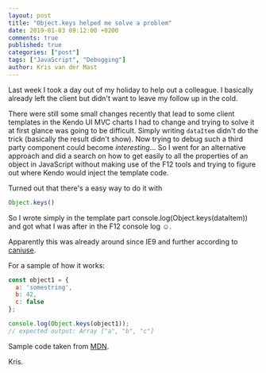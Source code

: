 ```yaml
---
layout: post
title: "Object.keys helped me solve a problem"
date: 2019-01-03 09:12:00 +0200
comments: true
published: true
categories: ["post"]
tags: ["JavaScript", "Debugging"]
author: Kris van der Mast
---
```

Last week I took a day out of my holiday to help out a colleague. I basically already left the client but didn't want to leave my follow up in the cold.  

There were still some small changes recently that lead to some client templates in the Kendo UI MVC charts I had to change and trying to solve it at first glance was going to be difficult. Simply writing `dataItem` didn't do the trick (basically the result didn't show). Now trying to debug such a third party component could become _interesting_... So I went for an alternative approach and did a search on how to get easily to all the properties of an object in JavaScript without making use of the F12 tools and trying to figure out where Kendo would inject the template code.  

Turned out that there's a easy way to do it with

```javascript
Object.keys()
```

So I wrote simply in the template part console.log(Object.keys(dataItem)) and got what I was after in the F12 console log :relaxed:.

Apparently this was already around since IE9 and further according to [caniuse](http://kangax.github.io/compat-table/es5/#test-Object.keys).  

For a sample of how it works:

```javascript
const object1 = {
  a: 'somestring',
  b: 42,
  c: false
};

console.log(Object.keys(object1));
// expected output: Array ["a", "b", "c"]
```
Sample code taken from [MDN](https://developer.mozilla.org/en-US/docs/Web/JavaScript/Reference/Global_Objects/Object/keys).

Kris.